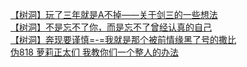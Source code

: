 [【树洞】玩了三年就是A不掉——关于剑三的一些想法](http://tieba.baidu.com/p/3538665854?see_lz=1&pn=)   
[【树洞】不是忘不了你，而是忘不了曾经认真的自己](http://tieba.baidu.com/p/3540149543?see_lz=1&pn=)   
[【树洞】奔现要谨慎=-=我就是那个被前情缘黑了号的撒比](http://tieba.baidu.com/p/3538588985?see_lz=1&pn=)   
[伪818 萝莉正太们 我教你们一个整人的办法](http://tieba.baidu.com/p/3538764999?see_lz=1&pn=)   
